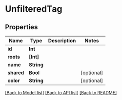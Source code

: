 # UnfilteredTag

## Properties

Name | Type | Description | Notes
------------ | ------------- | ------------- | -------------
**id** | **Int** |  | 
**roots** | **[Int]** |  | 
**name** | **String** |  | 
**shared** | **Bool** |  | [optional] 
**color** | **String** |  | [optional] 

[[Back to Model list]](../#documentation-for-models) [[Back to API list]](../#documentation-for-api-endpoints) [[Back to README]](../)


